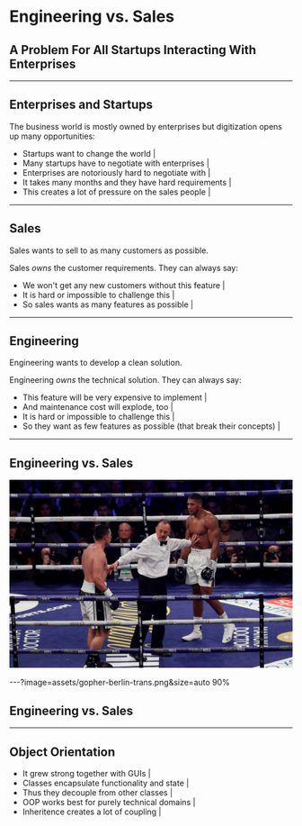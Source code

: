 # Engineering vs. Sales
<h2 class="fragment">A Problem For All Startups Interacting With Enterprises</h2>

---

## Enterprises and Startups

The business world is mostly owned by enterprises but digitization opens up many opportunities:
- Startups want to change the world |
- Many startups have to negotiate with enterprises |
- Enterprises are notoriously hard to negotiate with |
- It takes many months and they have hard requirements |
- This creates a lot of pressure on the sales people |

---

## Sales

Sales wants to sell to as many customers as possible.

Sales *owns* the customer requirements. They can always say:
- We won't get any new customers without this feature |
- It is hard or impossible to challenge this |
- So sales wants as many features as possible |

---

## Engineering

Engineering wants to develop a clean solution.

Engineering *owns* the technical solution. They can always say:
- This feature will be very expensive to implement |
- And maintenance cost will explode, too |
- It is hard or impossible to challenge this |
- So they want as few features as possible (that break their concepts) |

---

## Engineering vs. Sales
![Engineering vs. Sales](assets/SalesVsEng+Prod.jpg)

---?image=assets/gopher-berlin-trans.png&size=auto 90%

## Engineering vs. Sales

---

## Object Orientation

- It grew strong together with GUIs |
- Classes encapsulate functionality and state |
- Thus they decouple from other classes |
- OOP works best for purely technical domains |
- Inheritence creates a lot of coupling |

